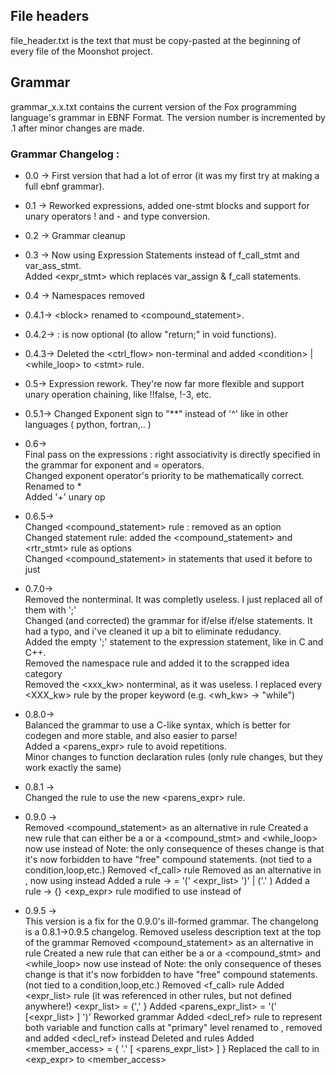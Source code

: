 ## File headers
file_header.txt is the text that must be copy-pasted at the beginning of every file of the Moonshot project. 

## Grammar
grammar_x.x.txt contains the current version of the Fox programming language's grammar in EBNF Format. The version number is incremented by .1 
after minor changes are made.

### Grammar Changelog : 
* 0.0 ->	First version that had a lot of error (it was my first try at making a full ebnf grammar).</br>
* 0.1 ->	Reworked expressions, added one-stmt blocks and support for unary operators ! and - and type conversion.</br>
* 0.2 ->	Grammar cleanup</br>
* 0.3 ->	Now using Expression Statements instead of f_call_stmt and var_ass_stmt. </br>
		Added <expr_stmt> which replaces var_assign & f_call statements.</br>
* 0.4 ->	Namespaces removed
* 0.4.1->	\<block> renamed to <compound_statement>. </br>
* 0.4.2->	<return> : <expr> is now optional (to allow "return;" in void functions). </br>
* 0.4.3->	Deleted the <ctrl_flow> non-terminal and added  \<condition> | \<while_loop> to \<stmt> rule.</br>
* 0.5->		Expression rework. They're now far more flexible and support unary operation chaining, like !!false, !-3, etc.</br>
* 0.5.1->	Changed Exponent sign to "**" instead of '^' like in other languages ( python, fortran,.. )</br>
* 0.6->		</Br>
	Final pass on the expressions : right associativity is directly specified in the grammar for exponent and = operators. </br>
			Changed exponent operator's priority to be mathematically correct.</br>
			Renamed <const> to <literal>*</br>
			Added '+' unary op</br>
* 0.6.5-> </br>	
		Changed <compound_statement> rule : removed <statement> as an option</br>
		Changed statement rule: added the <compound_statement> and <rtr_stmt> rule as options</br>
		Changed <compound_statement> in statements that used it before to just <statement></br>
* 0.7.0->	</br>
Removed the <eoi> nonterminal. It was completly useless. I just replaced all of them with ';'</br>
		Changed (and corrected) the grammar for if/else if/else statements. It had a typo, and i've cleaned it up a bit to eliminate redudancy.</br>
		Added the empty ';' statement to the expression statement, like in C and C++.</br>
		Removed the namespace rule and added it to the scrapped idea category</br>
		Removed the <xxx_kw> nonterminal, as it was useless. I replaced every <XXX_kw> rule by the proper keyword (e.g. <wh_kw> -> "while")</br>

* 0.8.0-> </br>
		Balanced the <condition> grammar to use a C-like syntax, which is better for codegen and more stable, and also easier to parse! </br>
		Added a <parens_expr> rule to avoid repetitions. </br>
		Minor changes to function declaration rules (only rule changes, but they work exactly the same) </br>

* 0.8.1 -> </br>
		Changed the <value> rule to use the new <parens_expr> rule.

* 0.9.0	-> </br>
		Removed <compound_statement> as an alternative in <stmt> rule
		Created a new <body> rule that can either be a <stmt> or a <compound_stmt>
		<condition> and <while_loop> now use <body> instead of <stmt>
			Note: the only consequence of theses change is that it's now forbidden to have "free" compound statements. (not tied to a condition,loop,etc.)
		Removed <f_call> rule
		Removed <callable> as an alternative in <value>, now using <id> instead
		Added a <trailer> rule	-> = '(' <expr_list> ')' | ('.' <id>)
		Added a <atom> rule		-> <value> {<trailer>}
		<exp_expr> rule modified to use <atom> instead of <value>

* 0.9.5 -> </br>
	This version is a fix for the 0.9.0's  ill-formed grammar. The changelong is a 0.8.1->0.9.5 changelog.
	Removed useless description text at the top of the grammar
		Removed <compound_statement> as an alternative in <stmt> rule
		Created a new <body> rule that can either be a <stmt> or a <compound_stmt>
		<condition> and <while_loop> now use <body> instead of <stmt>
			Note: the only consequence of theses change is that it's now forbidden to have "free" compound statements. (not tied to a condition,loop,etc.)
		Removed <f_call> rule
		Added <expr_list> rule (it was referenced in other rules, but not defined anywhere!)
			<expr_list> = <expr> {',' <expr> }
		Added <parens_expr_list> = '(' [<expr_list> ] ')'
		Reworked <expr> grammar
			Added <decl_ref> rule to represent both variable and function calls at "primary" level
			<value> renamed to <primary>, removed <id> and added <decl_ref> instead
			Deleted <atom> and <trailer> rules
			Added <member_access> = <primary> { '.' <id> [ <parens_expr_list> ] }
			Replaced the call to <atom> in <exp_expr> to <member_access>